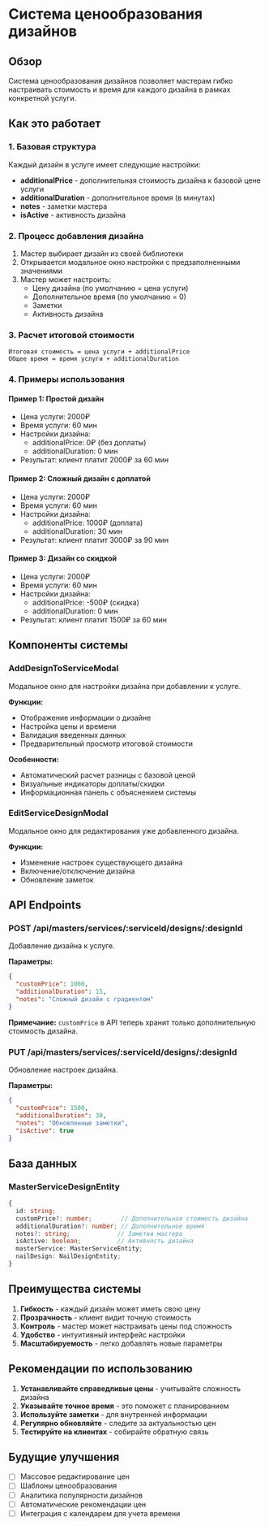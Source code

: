 # Система ценообразования дизайнов

## Обзор

Система ценообразования дизайнов позволяет мастерам гибко настраивать стоимость и время для каждого дизайна в рамках конкретной услуги.

## Как это работает

### 1. Базовая структура

Каждый дизайн в услуге имеет следующие настройки:
- **additionalPrice** - дополнительная стоимость дизайна к базовой цене услуги
- **additionalDuration** - дополнительное время (в минутах)
- **notes** - заметки мастера
- **isActive** - активность дизайна

### 2. Процесс добавления дизайна

1. Мастер выбирает дизайн из своей библиотеки
2. Открывается модальное окно настройки с предзаполненными значениями
3. Мастер может настроить:
   - Цену дизайна (по умолчанию = цена услуги)
   - Дополнительное время (по умолчанию = 0)
   - Заметки
   - Активность дизайна

### 3. Расчет итоговой стоимости

```
Итоговая стоимость = цена услуги + additionalPrice
Общее время = время услуги + additionalDuration
```

### 4. Примеры использования

#### Пример 1: Простой дизайн
- Цена услуги: 2000₽
- Время услуги: 60 мин
- Настройки дизайна:
  - additionalPrice: 0₽ (без доплаты)
  - additionalDuration: 0 мин
- Результат: клиент платит 2000₽ за 60 мин

#### Пример 2: Сложный дизайн с доплатой
- Цена услуги: 2000₽
- Время услуги: 60 мин
- Настройки дизайна:
  - additionalPrice: 1000₽ (доплата)
  - additionalDuration: 30 мин
- Результат: клиент платит 3000₽ за 90 мин

#### Пример 3: Дизайн со скидкой
- Цена услуги: 2000₽
- Время услуги: 60 мин
- Настройки дизайна:
  - additionalPrice: -500₽ (скидка)
  - additionalDuration: 0 мин
- Результат: клиент платит 1500₽ за 60 мин

## Компоненты системы

### AddDesignToServiceModal

Модальное окно для настройки дизайна при добавлении к услуге.

**Функции:**
- Отображение информации о дизайне
- Настройка цены и времени
- Валидация введенных данных
- Предварительный просмотр итоговой стоимости

**Особенности:**
- Автоматический расчет разницы с базовой ценой
- Визуальные индикаторы доплаты/скидки
- Информационная панель с объяснением системы

### EditServiceDesignModal

Модальное окно для редактирования уже добавленного дизайна.

**Функции:**
- Изменение настроек существующего дизайна
- Включение/отключение дизайна
- Обновление заметок

## API Endpoints

### POST /api/masters/services/:serviceId/designs/:designId

Добавление дизайна к услуге.

**Параметры:**
```json
{
  "customPrice": 1000,
  "additionalDuration": 15,
  "notes": "Сложный дизайн с градиентом"
}
```

**Примечание:** `customPrice` в API теперь хранит только дополнительную стоимость дизайна.

### PUT /api/masters/services/:serviceId/designs/:designId

Обновление настроек дизайна.

**Параметры:**
```json
{
  "customPrice": 1500,
  "additionalDuration": 30,
  "notes": "Обновленные заметки",
  "isActive": true
}
```

## База данных

### MasterServiceDesignEntity

```typescript
{
  id: string;
  customPrice?: number;        // Дополнительная стоимость дизайна
  additionalDuration?: number; // Дополнительное время
  notes?: string;             // Заметки мастера
  isActive: boolean;          // Активность дизайна
  masterService: MasterServiceEntity;
  nailDesign: NailDesignEntity;
}
```

## Преимущества системы

1. **Гибкость** - каждый дизайн может иметь свою цену
2. **Прозрачность** - клиент видит точную стоимость
3. **Контроль** - мастер может настраивать цены под сложность
4. **Удобство** - интуитивный интерфейс настройки
5. **Масштабируемость** - легко добавлять новые параметры

## Рекомендации по использованию

1. **Устанавливайте справедливые цены** - учитывайте сложность дизайна
2. **Указывайте точное время** - это поможет с планированием
3. **Используйте заметки** - для внутренней информации
4. **Регулярно обновляйте** - следите за актуальностью цен
5. **Тестируйте на клиентах** - собирайте обратную связь

## Будущие улучшения

- [ ] Массовое редактирование цен
- [ ] Шаблоны ценообразования
- [ ] Аналитика популярности дизайнов
- [ ] Автоматические рекомендации цен
- [ ] Интеграция с календарем для учета времени 
